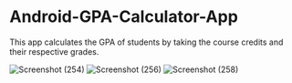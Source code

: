 # Android-GPA-Calculator-App
This app calculates the GPA of students by taking the course credits and their respective grades.

![Screenshot (254)](https://user-images.githubusercontent.com/94324724/202678460-2bb039f2-089e-48c1-9721-ca0e8f38fb35.png)
![Screenshot (256)](https://user-images.githubusercontent.com/94324724/202678539-7574fde0-767c-4c0f-b0be-f116f2b6c81e.png)
![Screenshot (258)](https://user-images.githubusercontent.com/94324724/202678587-9deaf9f7-4398-4b93-8ce3-d7b9560f1f25.png)
